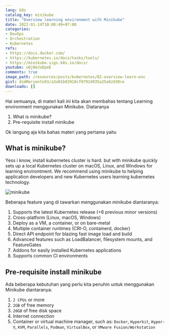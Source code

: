 ```yaml
---
lang: k8s
catalog_key: minikube
title: "Overview learning environment with Minikube"
date: 2022-01-14T10:08:49+07:00
categories:
- DevOps
- Orchestration
- Kubernetes
refs: 
- https://docs.docker.com/
- https://kubernetes.io/docs/tasks/tools/
- https://minikube.sigs.k8s.io/docs/
youtube: uQj0mJxDpeE
comments: true
image_path: /resources/posts/kubernetes/02-overview-learn-env
gist: dimMaryanto93/a3a01b83910cf07914935a25a62d30ce
downloads: []
---
```



Hai semuanya, di materi kali ini kita akan membahas tentang Learning environment menggunakan Minikube. Diataranya

1. What is minikube?
2. Pre-requisite install minikube

Ok langung aja kita bahas materi yang pertama yaitu 

<!--more-->

## What is minikube?

Yess i know, install kubernetes cluster is hard. but with minikube quickly sets up a local Kubernetes cluster on macOS, Linux, and Windows for learning environtment. We recommend using minikube to helping application developers and new Kubernetes users learning kubernetes technology.

![minikube](https://minikube.sigs.k8s.io/images/screenshot.png)

Beberapa feature yang di tawarkan menggunakan minikube diantaranya:

1. Supports the latest Kubernetes release (+6 previous minor versions)
2. Cross-platform (Linux, macOS, Windows)
3. Deploy as a VM, a container, or on bare-metal
4. Multiple container runtimes (CRI-O, containerd, docker)
5. Direct API endpoint for blazing fast image load and build
6. Advanced features such as LoadBalancer, filesystem mounts, and FeatureGates
7. Addons for easily installed Kubernetes applications
8. Supports common CI environments

## Pre-requisite install minikube

Ada beberapa kebutuhan yang perlu kita penuhin untuk menggunakan Minikube diantaranya:

1. `2 CPUs` or more
2. `2GB` of free memory
3. `20GB` of free disk space
4. Internet connection
5. Container or virtual machine manager, such as: `Docker`, `Hyperkit`, `Hyper-V`, `KVM`, `Parallels`, `Podman`, `VirtualBox`, or `VMware Fusion/Workstation`